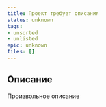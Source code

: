 ```yaml
---
title: Проект требует описания
status: unknown
tags:
- unsorted
- unlisted
epic: unknown
files: []
---
```



## Описание

Произвольное описание